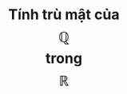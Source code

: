 ---
layout: post
title:  Tính trù mật của $$\mathbb{Q}$$ trong $$\mathbb{R}$$
categories: [math]
description: >
    Một chứng minh về tính trù mật của tập số hữu tỉ trong tập số thực
---